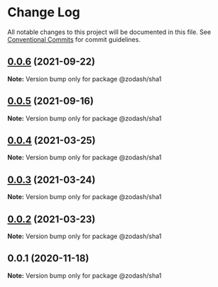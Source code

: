 # Change Log

All notable changes to this project will be documented in this file.
See [Conventional Commits](https://conventionalcommits.org) for commit guidelines.

## [0.0.6](https://github.com/zcorky/zodash/compare/@zodash/sha1@0.0.5...@zodash/sha1@0.0.6) (2021-09-22)

**Note:** Version bump only for package @zodash/sha1





## [0.0.5](https://github.com/zcorky/zodash/compare/@zodash/sha1@0.0.4...@zodash/sha1@0.0.5) (2021-09-16)

**Note:** Version bump only for package @zodash/sha1





## [0.0.4](https://github.com/zcorky/zodash/compare/@zodash/sha1@0.0.3...@zodash/sha1@0.0.4) (2021-03-25)

**Note:** Version bump only for package @zodash/sha1





## [0.0.3](https://github.com/zcorky/zodash/compare/@zodash/sha1@0.0.2...@zodash/sha1@0.0.3) (2021-03-24)

**Note:** Version bump only for package @zodash/sha1





## [0.0.2](https://github.com/zcorky/zodash/compare/@zodash/sha1@0.0.1...@zodash/sha1@0.0.2) (2021-03-23)

**Note:** Version bump only for package @zodash/sha1





## 0.0.1 (2020-11-18)

**Note:** Version bump only for package @zodash/sha1
